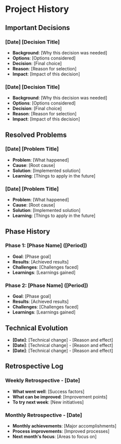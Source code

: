 # Project History

## Important Decisions
### [Date] [Decision Title]
- **Background**: [Why this decision was needed]
- **Options**: [Options considered]
- **Decision**: [Final choice]
- **Reason**: [Reason for selection]
- **Impact**: [Impact of this decision]

### [Date] [Decision Title]
- **Background**: [Why this decision was needed]
- **Options**: [Options considered]
- **Decision**: [Final choice]
- **Reason**: [Reason for selection]
- **Impact**: [Impact of this decision]

## Resolved Problems
### [Date] [Problem Title]
- **Problem**: [What happened]
- **Cause**: [Root cause]
- **Solution**: [Implemented solution]
- **Learning**: [Things to apply in the future]

### [Date] [Problem Title]
- **Problem**: [What happened]
- **Cause**: [Root cause]
- **Solution**: [Implemented solution]
- **Learning**: [Things to apply in the future]

## Phase History
### Phase 1: [Phase Name] ([Period])
- **Goal**: [Phase goal]
- **Results**: [Achieved results]
- **Challenges**: [Challenges faced]
- **Learnings**: [Learnings gained]

### Phase 2: [Phase Name] ([Period])
- **Goal**: [Phase goal]
- **Results**: [Achieved results]
- **Challenges**: [Challenges faced]
- **Learnings**: [Learnings gained]

## Technical Evolution
- **[Date]**: [Technical change] - [Reason and effect]
- **[Date]**: [Technical change] - [Reason and effect]
- **[Date]**: [Technical change] - [Reason and effect]

## Retrospective Log
### Weekly Retrospective - [Date]
- **What went well**: [Success factors]
- **What can be improved**: [Improvement points]
- **To try next week**: [New initiatives]

### Monthly Retrospective - [Date]
- **Monthly achievements**: [Major accomplishments]
- **Process improvements**: [Improved processes]
- **Next month's focus**: [Areas to focus on]